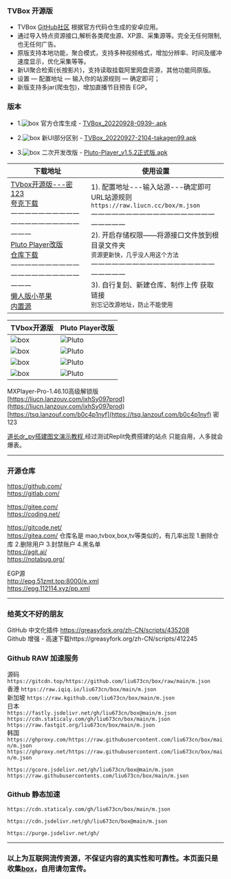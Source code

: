 ### TVBox 开源版
- TVBox [GitHub社区](https://github.com/CatVodTVOfficial/TVBoxOSC) 根据官方代码仓生成的安卓应用。  
- 通过导入特点资源接口,解析各类爬虫源、XP源、采集源等。完全无任何限制,也无任何广告。  
- 原版支持本地功能，聚合模式，支持多种视频格式，增加分辨率、时间及缓冲速度显示，优化采集等等。
- 新UI聚合检索(长按影片)，支持读取挂载阿里网盘资源，其他功能同原版。
- 设置 — 配置地址 — 输入你的站源规则 — 确定即可；  
- 新版支持多jar(爬虫包)，增加直播节目预告 EGP。

### 版本
- 1.![box](https://raw.iqiq.io/liu673cn/box/main/sub/img/ico1_50.jpg) 官方仓库生成 - [TVBox_20220928-0939-.apk](https://liucn.lanzouv.com/i2Oos0cmg0ne)

- 2.![box](https://raw.iqiq.io/liu673cn/box/main/sub/img/ico2_50.jpg) 新UI部分区别 - [TVBox_20220927-2104-takagen99.apk](https://liucn.lanzouv.com/iCKjo0cmg1vi)

- 3.![box](https://raw.iqiq.io/liu673cn/box/main/sub/img/ico3_50.jpg) 二次开发改版 - [Pluto-Player_v1.5.2正式版.apk](https://liucn.lanzouv.com/i7otG0cmgvob)


下载地址 | 使用设置 
---------|---------
[TVbox开源版---密123](https://tsq.lanzouf.com/b0c4nr91c#123)<br />[夸克下载](https://pan.quark.cn/s/4990bab723a1)<br />一一一一一一一一一一一一一一一一一一一一一一一<br />[Pluto Player改版](https://pan.quark.cn/s/d5d888f3e25d)<br />[仓库下载](https://github.com/pluto-player/updates)<br />一一一一一一一一一一一一一一一一一一一一一一一<br />[懒人版小苹果](https://liucn.lanzouv.com/iFIQ40c484dc)<br />[内置源](http://xpgtv.com) |1). 配置地址---输入站源---确定即可<br /> URL站源规则 `https://raw.liucn.cc/box/m.json` <br />一一一一一一一一一一一一一一一一一一一一一一一<br />2). 开启存储权限——将源接口文件放到根目录文件夹<br /> `资源更新快，几乎没人用这个方法`<br />一一一一一一一一一一一一一一一一一一一一一一一<br />3). 自行复刻、新建仓库、制作上传 获取链接<br />  `别忘记改源地址，防止不能使用` 

TVbox开源版 |Pluto Player改版
---------|---------
![box](https://raw.iqiq.io/liu673cn/box/main/sub/img/box011.jpg) | ![Pluto](https://raw.iqiq.io/liu673cn/box/main/sub/img/Pluto02.jpg)
![box](https://raw.iqiq.io/liu673cn/box/main/sub/img/box021.jpg) | ![Pluto](https://raw.iqiq.io/liu673cn/box/main/sub/img/Pluto041.jpg)
![box](https://raw.iqiq.io/liu673cn/box/main/sub/img/box031.jpg) | ![Pluto](https://raw.iqiq.io/liu673cn/box/main/sub/img/Pluto03.jpg)
![box](https://raw.iqiq.io/liu673cn/box/main/sub/img/box041.jpg) | ![Pluto](https://raw.iqiq.io/liu673cn/box/main/sub/img/Pluto01.jpg)

MXPlayer-Pro-1.46.10高级解锁版   
[https://liucn.lanzouv.com/ixhSy097prod](https://liucn.lanzouv.com/ixhSy097prod)  
[https://tsq.lanzouf.com/b0c4p1nyf](https://tsq.lanzouf.com/b0c4p1nyf) 密 123   

[道长dr_py搭建图文演示教程](http://www.liucn.cc/83.html),经过测试Replit免费搭建的站点 只能自用，人多就会爆表。  

------
### 开源仓库
https://github.com/  
https://gitlab.com/  

https://gitee.com/  
https://coding.net/  

https://gitcode.net/  
https://gitea.com/  仓库名是 mao,tvbox,box,tv等类似的，有几率出现 1.删除仓库 2.删除用户 3.封禁账户 4.黑名单  
https://agit.ai/  
https://notabug.org/  

EGP源  
http://epg.51zmt.top:8000/e.xml  
https://epg.112114.xyz/pp.xml  

------
### 给英文不好的朋友
GitHub 中文化插件 https://greasyfork.org/zh-CN/scripts/435208  
Github 增强 - 高速下载https://greasyfork.org/zh-CN/scripts/412245  

### Github RAW 加速服务

源码   `https://gitcdn.top/https://github.com/liu673cn/box/raw/main/m.json`  
香港   `https://raw.iqiq.io/liu673cn/box/main/m.json`  
新加坡 `https://raw.kgithub.com/liu673cn/box/main/m.json`  
日本  
`https://fastly.jsdelivr.net/gh/liu673cn/box@main/m.json`  
`https://cdn.staticaly.com/gh/liu673cn/box/main/m.json`  
`https://raw.fastgit.org/liu673cn/box/main/m.json`  
韩国  
`https://ghproxy.com/https://raw.githubusercontent.com/liu673cn/box/main/m.json`  
`https://ghproxy.net/https://raw.githubusercontent.com/liu673cn/box/main/m.json`  

`https://gcore.jsdelivr.net/gh/liu673cn/box@main/m.json`  
`https://raw.githubusercontents.com/liu673cn/box/main/m.json`  

### Github 静态加速  
`https://cdn.staticaly.com/gh/liu673cn/box/main/m.json`  

`https://cdn.jsdelivr.net/gh/liu673cn/box@main/m.json`  

`https://purge.jsdelivr.net/gh/`  

------
### 以上为互联网流传资源，不保证内容的真实性和可靠性。本页面只是收集[box](https://raw.liucn.cc/box)，自用请勿宣传。

